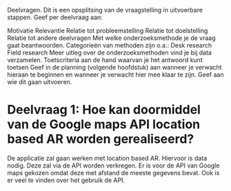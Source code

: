 Deelvragen.
Dit is een opsplitsing  van de vraagstelling in uitvoerbare stappen.
Geef per deelvraag aan:

Motivatie
Relevantie
Relatie tot probleemstelling
Relatie tot doelstelling
Relatie tot andere deelvragen
Met welke onderzoeksmethode je de vraag gaat beantwoorden. Categorieën van methoden zijn o.a.:
Desk research
Field research
Meer uitleg over de onderzoeksmethoden vind je bij data verzamelen.
Toetscriteria aan de hand waarvan je het antwoord kunt toetsen
Geef in de planning (volgende hoofdstuk) aan wanneer je verwacht hieraan te beginnen en wanneer je verwacht hier mee klaar te zijn. 
Geef aan wie dit gaan uitvoeren. 

# Deelvraag 1: Hoe kan doormiddel van de Google maps API location based AR worden gerealiseerd?
De applicatie zal gaan werken met location based AR. Hiervoor is data nodig. Deze zal via de API worden verkregen. 
Er is voor de API van Google maps gekozen omdat deze met afstand de meeste gegevens bevat. Ook is er veel te vinden over het gebruik de API. 
